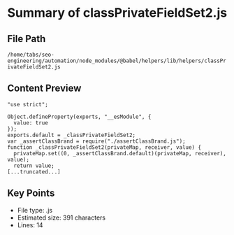 # Summary of classPrivateFieldSet2.js
  
## File Path
`/home/tabs/seo-engineering/automation/node_modules/@babel/helpers/lib/helpers/classPrivateFieldSet2.js`

## Content Preview
```
"use strict";

Object.defineProperty(exports, "__esModule", {
  value: true
});
exports.default = _classPrivateFieldSet2;
var _assertClassBrand = require("./assertClassBrand.js");
function _classPrivateFieldSet2(privateMap, receiver, value) {
  privateMap.set((0, _assertClassBrand.default)(privateMap, receiver), value);
  return value;
[...truncated...]
```

## Key Points
- File type: .js
- Estimated size: 391 characters
- Lines: 14

